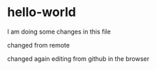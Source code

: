 # hello-world
I am doing some changes in this file

changed from remote

changed again editing from github in the browser

